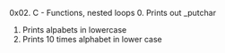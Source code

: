 0x02. C - Functions, nested loops
0. Prints out _putchar
1. Prints alpabets in lowercase
2. Prints 10 times alphabet in lower case
